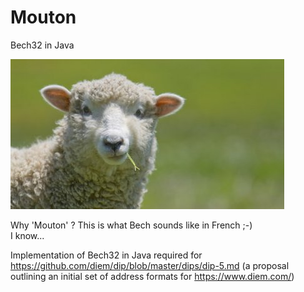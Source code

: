 # Mouton
Bech32 in Java

![Sheep](./sheep.jpg)

Why 'Mouton' ? This is what Bech sounds like in French ;-)  
I know...

Implementation of Bech32 in Java required for https://github.com/diem/dip/blob/master/dips/dip-5.md 
(a proposal outlining an initial set of address formats for https://www.diem.com/)